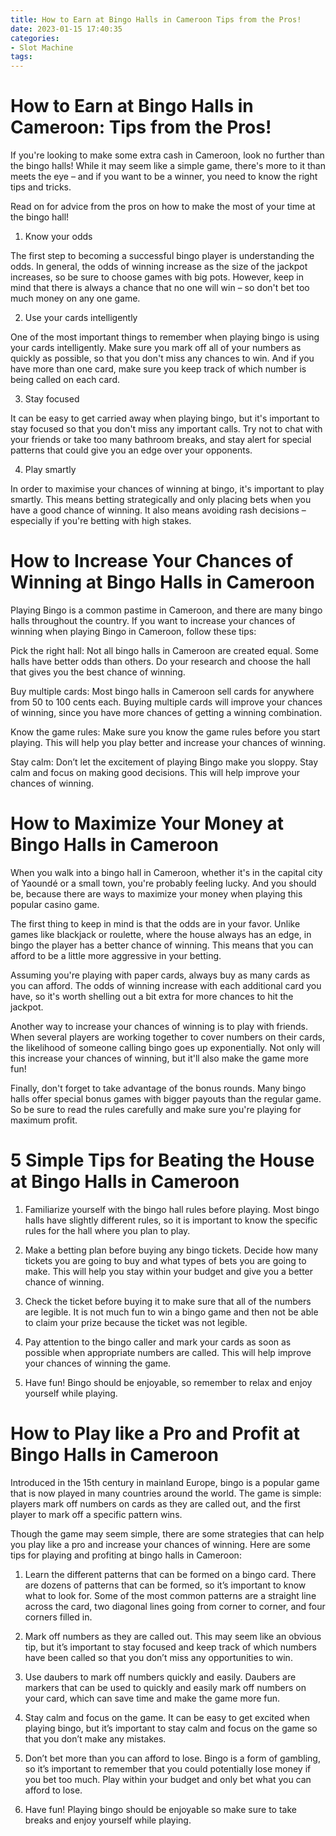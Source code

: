 ```yaml
---
title: How to Earn at Bingo Halls in Cameroon Tips from the Pros!
date: 2023-01-15 17:40:35
categories:
- Slot Machine
tags:
---
```



#  How to Earn at Bingo Halls in Cameroon: Tips from the Pros!

If you're looking to make some extra cash in Cameroon, look no further than the bingo halls! While it may seem like a simple game, there's more to it than meets the eye – and if you want to be a winner, you need to know the right tips and tricks.

Read on for advice from the pros on how to make the most of your time at the bingo hall!

1. Know your odds

The first step to becoming a successful bingo player is understanding the odds. In general, the odds of winning increase as the size of the jackpot increases, so be sure to choose games with big pots. However, keep in mind that there is always a chance that no one will win – so don't bet too much money on any one game.

2. Use your cards intelligently

One of the most important things to remember when playing bingo is using your cards intelligently. Make sure you mark off all of your numbers as quickly as possible, so that you don't miss any chances to win. And if you have more than one card, make sure you keep track of which number is being called on each card.

3. Stay focused

It can be easy to get carried away when playing bingo, but it's important to stay focused so that you don't miss any important calls. Try not to chat with your friends or take too many bathroom breaks, and stay alert for special patterns that could give you an edge over your opponents.

4. Play smartly

In order to maximise your chances of winning at bingo, it's important to play smartly. This means betting strategically and only placing bets when you have a good chance of winning. It also means avoiding rash decisions – especially if you're betting with high stakes.

#  How to Increase Your Chances of Winning at Bingo Halls in Cameroon

Playing Bingo is a common pastime in Cameroon, and there are many bingo halls throughout the country. If you want to increase your chances of winning when playing Bingo in Cameroon, follow these tips:

Pick the right hall: Not all bingo halls in Cameroon are created equal. Some halls have better odds than others. Do your research and choose the hall that gives you the best chance of winning.

Buy multiple cards: Most bingo halls in Cameroon sell cards for anywhere from 50 to 100 cents each. Buying multiple cards will improve your chances of winning, since you have more chances of getting a winning combination.

Know the game rules: Make sure you know the game rules before you start playing. This will help you play better and increase your chances of winning.

Stay calm: Don’t let the excitement of playing Bingo make you sloppy. Stay calm and focus on making good decisions. This will help improve your chances of winning.

#  How to Maximize Your Money at Bingo Halls in Cameroon

When you walk into a bingo hall in Cameroon, whether it's in the capital city of Yaoundé or a small town, you're probably feeling lucky. And you should be, because there are ways to maximize your money when playing this popular casino game.

The first thing to keep in mind is that the odds are in your favor. Unlike games like blackjack or roulette, where the house always has an edge, in bingo the player has a better chance of winning. This means that you can afford to be a little more aggressive in your betting.

Assuming you're playing with paper cards, always buy as many cards as you can afford. The odds of winning increase with each additional card you have, so it's worth shelling out a bit extra for more chances to hit the jackpot.

Another way to increase your chances of winning is to play with friends. When several players are working together to cover numbers on their cards, the likelihood of someone calling bingo goes up exponentially. Not only will this increase your chances of winning, but it'll also make the game more fun!

Finally, don't forget to take advantage of the bonus rounds. Many bingo halls offer special bonus games with bigger payouts than the regular game. So be sure to read the rules carefully and make sure you're playing for maximum profit.

#  5 Simple Tips for Beating the House at Bingo Halls in Cameroon

1. Familiarize yourself with the bingo hall rules before playing. Most bingo halls have slightly different rules, so it is important to know the specific rules for the hall where you plan to play.

2. Make a betting plan before buying any bingo tickets. Decide how many tickets you are going to buy and what types of bets you are going to make. This will help you stay within your budget and give you a better chance of winning.

3. Check the ticket before buying it to make sure that all of the numbers are legible. It is not much fun to win a bingo game and then not be able to claim your prize because the ticket was not legible.

4. Pay attention to the bingo caller and mark your cards as soon as possible when appropriate numbers are called. This will help improve your chances of winning the game.

5. Have fun! Bingo should be enjoyable, so remember to relax and enjoy yourself while playing.

#  How to Play like a Pro and Profit at Bingo Halls in Cameroon

Introduced in the 15th century in mainland Europe, bingo is a popular game that is now played in many countries around the world. The game is simple: players mark off numbers on cards as they are called out, and the first player to mark off a specific pattern wins.

Though the game may seem simple, there are some strategies that can help you play like a pro and increase your chances of winning. Here are some tips for playing and profiting at bingo halls in Cameroon:

1. Learn the different patterns that can be formed on a bingo card. There are dozens of patterns that can be formed, so it’s important to know what to look for. Some of the most common patterns are a straight line across the card, two diagonal lines going from corner to corner, and four corners filled in.

2. Mark off numbers as they are called out. This may seem like an obvious tip, but it’s important to stay focused and keep track of which numbers have been called so that you don’t miss any opportunities to win.

3. Use daubers to mark off numbers quickly and easily. Daubers are markers that can be used to quickly and easily mark off numbers on your card, which can save time and make the game more fun.

4. Stay calm and focus on the game. It can be easy to get excited when playing bingo, but it’s important to stay calm and focus on the game so that you don’t make any mistakes.

5. Don’t bet more than you can afford to lose. Bingo is a form of gambling, so it’s important to remember that you could potentially lose money if you bet too much. Play within your budget and only bet what you can afford to lose.

6. Have fun! Playing bingo should be enjoyable so make sure to take breaks and enjoy yourself while playing.